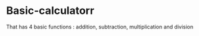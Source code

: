# Basic-calculatorr
That has 4 basic functions : addition, subtraction, multiplication and division
